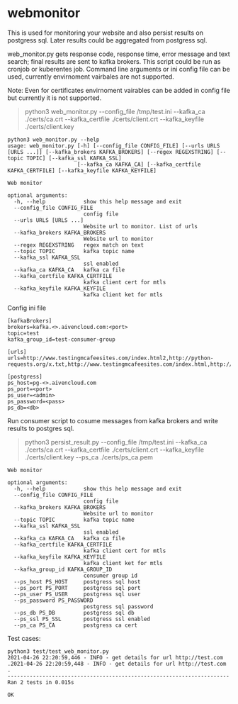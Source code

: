 # webmonitor

This is used for monitoring your website and also persist results on postgress sql. Later results could be aggregated from postgress sql.

web_monitor.py gets response code, response time, error message and text search; final results are sent to kafka brokers. This script could be run as cronjob or kuberentes job. 
Command line arguments or ini config file can be used, currently envirnoment vairbales are not supported.

Note: Even for certificates envirnoment vairables can be added in config file but currently it is not supported.

> python3 web_monitor.py  --config_file  /tmp/test.ini  --kafka_ca ./certs/ca.crt --kafka_certfile ./certs/client.crt --kafka_keyfile ./certs/client.key
```
python3 web_monitor.py --help
usage: web_monitor.py [-h] [--config_file CONFIG_FILE] [--urls URLS [URLS ...]] [--kafka_brokers KAFKA_BROKERS] [--regex REGEXSTRING] [--topic TOPIC] [--kafka_ssl KAFKA_SSL]
                      [--kafka_ca KAFKA_CA] [--kafka_certfile KAFKA_CERTFILE] [--kafka_keyfile KAFKA_KEYFILE]

Web monitor

optional arguments:
  -h, --help            show this help message and exit
  --config_file CONFIG_FILE
                        config file
  --urls URLS [URLS ...]
                        Website url to monitor. List of urls
  --kafka_brokers KAFKA_BROKERS
                        Website url to monitor
  --regex REGEXSTRING   regex match on text
  --topic TOPIC         kafka topic name
  --kafka_ssl KAFKA_SSL
                        ssl enabled
  --kafka_ca KAFKA_CA   kafka ca file
  --kafka_certfile KAFKA_CERTFILE
                        kafka client cert for mtls
  --kafka_keyfile KAFKA_KEYFILE
                        kafka client ket for mtls
```

Config ini file
```
[kafkaBrokers]
brokers=kafka.<>.aivencloud.com:<port>
topic=test
kafka_group_id=test-consumer-group

[urls]
urls=http://www.testingmcafeesites.com/index.html2,http://python-requests.org/x.txt,http://www.testingmcafeesites.com/index.html,http://www.testingmcafeesites.com/index.html,http://testnoavailable.com

[postgress]
ps_host=pg-<>.aivencloud.com
ps_port=<port>
ps_user=<admin>
ps_password=<pass>
ps_db=<db>
```

Run consumer script to cosume messages from kafka brokers and write results to postgres sql.
> python3 persist_result.py  --config_file  /tmp/test.ini  --kafka_ca ./certs/ca.crt --kafka_certfile ./certs/client.crt --kafka_keyfile ./certs/client.key --ps_ca ./certs/ps_ca.pem
```
Web monitor

optional arguments:
  -h, --help            show this help message and exit
  --config_file CONFIG_FILE
                        config file
  --kafka_brokers KAFKA_BROKERS
                        Website url to monitor
  --topic TOPIC         kafka topic name
  --kafka_ssl KAFKA_SSL
                        ssl enabled
  --kafka_ca KAFKA_CA   kafka ca file
  --kafka_certfile KAFKA_CERTFILE
                        kafka client cert for mtls
  --kafka_keyfile KAFKA_KEYFILE
                        kafka client ket for mtls
  --kafka_group_id KAFKA_GROUP_ID
                        consumer group id
  --ps_host PS_HOST     postgress sql host
  --ps_port PS_PORT     postgress sql port
  --ps_user PS_USER     postgress sql user
  --ps_password PS_PASSWORD
                        postgress sql password
  --ps_db PS_DB         postgress sql db
  --ps_ssl PS_SSL       postgress ssl enabled
  --ps_ca PS_CA         postgress ca cert
```

Test cases:
```
python3 test/test_web_monitor.py 
2021-04-26 22:20:59,446 - INFO - get details for url http://test.com
.2021-04-26 22:20:59,448 - INFO - get details for url http://test.com
.
----------------------------------------------------------------------
Ran 2 tests in 0.015s

OK
```
